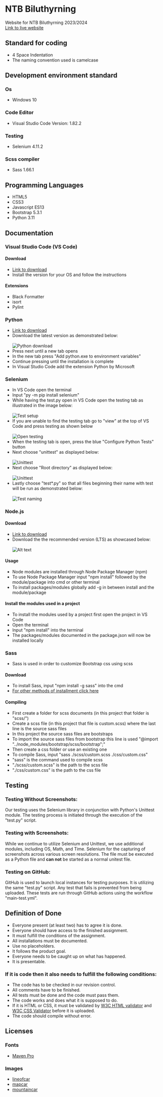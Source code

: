 # NTB Biluthyrning
Website for NTB Biluthyrning 2023/2024 <br>
[Link to live website](https://ntig-uppsala.github.io/ntbbiluthyrning/)

## Standard for coding
* 4 Space Indentation
* The naming convention used is camelcase

## Development environment standard
### Os
* Windows 10
### Code Editor
* Visual Studio Code Version: 1.82.2
### Testing
* Selenium 4.11.2
### Scss compiler
* Sass 1.66.1

## Programming Languages
* HTML5
* CSS3
* Javascript ES13
* Bootstrap 5.3.1
* Python 3.11

## Documentation
### Visual Studio Code (VS Code)
#### Download
* [Link to download](https://code.visualstudio.com/Download)
* Install the version for your OS and follow the instructions
#### Extensions
* Black Formatter
* isort
* Pylint
### Python
* [Link to download](https://www.python.org/downloads/)
* Download the latest version as demonstrated below: <br> <br>
![Python download](readmeImages/pythonDownload.jpg)
* Press next until a new tab opens
* In the new tab press "Add python.exe to environment variables"
* Continue pressing until the installation is complete
* In Visual Studio Code add the extension Python by Microsoft
### Selenium
* In VS Code open the terminal
* Input "py -m pip install selenium"
* While having the test.py open in VS Code open the testing tab as illustrated in the image below: <br> <br>
![Test setup](readmeImages/testSetup.jpg)
* If you are unable to find the testing tab go to "view" at the top of VS Code and press testing as shown below <br> <br>
![Open testing](readmeImages/openTesting.jpg)
* When the testing tab is open, press the blue "Configure Python Tests" button
* Next choose "unittest" as displayed below: <br> <br>
![Unittest](readmeImages/unittest.jpg)
* Next choose "Root directory" as displayed below: <br> <br>
![Unittest](readmeImages/chooseDirectory.jpg)
* Lastly choose "test*.py" so that all files beginning their name with test will be run as demonstrated below:<br> <br>
![Test naming](readmeImages/testNaming.jpg)
### Node.js
#### Download
* [Link to download](https://nodejs.org/en)
* Download the the recommended version (LTS) as showcased below: <br> <br>
![Alt text](readmeImages/nodeDownload.jpg)
#### Usage
* Node modules are installed through Node Package Manager (npm)
* To use Node Package Manager input "npm install" followed by the module/package into cmd or other terminal
* To install packages/modules globally add -g in between install and the module/package
#### Install the modules used in a project
* To install the modules used by a project first open the project in VS Code
* Open the terminal
* Input "npm install" into the terminal
* The packages/modules documented in the package.json will now be installed locally
### Sass
* Sass is used in order to customize Bootstrap css using scss
#### Download
* To install Sass, input "npm install -g sass" into the cmd
* [For other methods of installment click here](https://sass-lang.com/install/)
#### Compiling
* First create a folder for scss documents (in this project that folder is "scss/")
* Create a scss file (in this project that file is custom.scss) where the last line is the source sass files
* In this project the source sass files are bootstraps
* To import the source sass files from bootstrap this line is used "@import "../node_modules/bootstrap/scss/bootstrap";"
* Then create a css folder or use an existing one
* To compile Sass, input "sass ./scss/custom.scss ./css/custom.css"
* "sass" is the command used to compile scss
* "./scss/custom.scss" is the path to the scss file
* "./css/custom.css" is the path to the css file

## Testing
### Testing Without Screenshots:

Our testing uses the Selenium library in conjunction with Python's Unittest module. The testing process is initiated through the execution of the "test.py" script.

###  Testing with Screenshots:

While we continue to utilize Selenium and Unittest, we use additional modules, including OS, Math, and Time. Selenium for the capturing of screenshots across various screen resolutions. The file must be executed as a Python file and **can not** be started as a normal unitest file.

### Testing on GitHub:

GitHub is used to launch local instances for testing purposes. It is utilizing the same "test.py" script. Any test that fails is prevented from being uploaded. These tests are run through GitHub actions using the workflow "main-test.yml".

## Definition of Done
* Everyone present (at least two) has to agree it is done.
* Everyone should have access to the finished assignment.
* It must fulfill the conditions of the assignment.
* All installations must be documented.
* Use no placeholders.
* It follows the product goal.
* Everyone needs to be caught up on what has happened.
* It is presentable.
### If it is code then it also needs to fulfill the following conditions:
* The code has to be checked in our revision control.
* All comments have to be finished.
* All tests must be done and the code must pass them.
* The code works and does what it is supposed to do.
* If it is HTML or CSS, it must be validated by [W3C HTML validator](https://validator.w3.org/) and [W3C CSS Validator](https://jigsaw.w3.org/css-validator/) before it is uploaded.
* The code should compile without error.

## Licenses
### Fonts
  * [Maven Pro](https://fonts.google.com/specimen/Maven+Pro/about?query=maven+pro)
### Images
  * [lineofcar](https://pixabay.com/photos/automobile-mercedes-mercedes-benz-1291491/)
  * [mapcar](https://unsplash.com/photos/5A8BS9CG-G0?modal=%7B%22tag%22%3A%22Login%22%2C%22value%22%3A%7B%22tag%22%3A%22Like%22%2C%22value%22%3A%7B%22photoId%22%3A%225A8BS9CG-G0%22%2C%22userId%22%3A%22Ov7UOZaHAxA%22%7D%7D%7D)
  * [mountaincar](https://www.pexels.com/sv-se/foto/man-par-manniskor-berg-1131575/)
  
